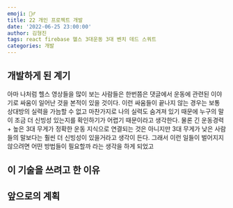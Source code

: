 ```yaml
---
emoji: 🏋️‍♂️
title: 22 개인 프로젝트 개발
date: '2022-06-25 23:00:00'
author: 김형진
tags: react firebase 헬스 3대운동 3대 벤치 데드 스쿼트
categories: 개발
---
```

## 개발하게 된 계기
아마 나처럼 헬스 영상들을 많이 보는 사람들은 한번쯤은 댓글에서 운동에 관련된 이야기로 싸움이 일어난 것을 본적이 있을 것이다.
이런 싸움들이 끝나지 않는 경우는 보통 상대방의 실력을 가늠할 수 없고 마찬가지로 나의 실력도 숨겨져 있기 때문에 누구의 말이 조금 더 신빙성 있는지를 확인하기가 어렵기 때문이라고 생각한다. 물론 긴 운동경력 + 높은 3대 무게가 정확한 운동 지식으로 연결되는 것은 아니지만 3대 무게가 낮은 사람들의 말보다는 훨씬 더 신빙성이 있을거라고 생각이 든다.
그래서 이런 일들이 벌어지지 않으려면 어떤 방법들이 필요할까 라는 생각을 하게 되었고

## 이 기술을 쓰려고 한 이유

## 앞으로의 계획




```toc

```